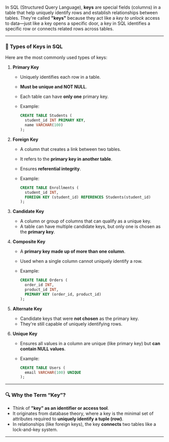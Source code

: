 In SQL (Structured Query Language), **keys** are special fields (columns) in a table that help uniquely identify rows and establish relationships between tables. They're called **"keys"** because they act like a *key to unlock* access to data—just like a key opens a specific door, a key in SQL identifies a specific row or connects related rows across tables.

---

### 🔑 **Types of Keys in SQL**

Here are the most commonly used types of keys:

1. **Primary Key**

   * Uniquely identifies each row in a table.
   * **Must be unique and NOT NULL**.
   * Each table can have **only one** primary key.
   * Example:

     ```sql
     CREATE TABLE Students (
       student_id INT PRIMARY KEY,
       name VARCHAR(100)
     );
     ```

2. **Foreign Key**

   * A column that creates a link between two tables.
   * It refers to the **primary key in another table**.
   * Ensures **referential integrity**.
   * Example:

     ```sql
     CREATE TABLE Enrollments (
       student_id INT,
       FOREIGN KEY (student_id) REFERENCES Students(student_id)
     );
     ```

3. **Candidate Key**

   * A column or group of columns that can qualify as a unique key.
   * A table can have multiple candidate keys, but only one is chosen as the **primary key**.

4. **Composite Key**

   * A **primary key made up of more than one column**.
   * Used when a single column cannot uniquely identify a row.
   * Example:

     ```sql
     CREATE TABLE Orders (
       order_id INT,
       product_id INT,
       PRIMARY KEY (order_id, product_id)
     );
     ```

5. **Alternate Key**

   * Candidate keys that were **not chosen** as the primary key.
   * They're still capable of uniquely identifying rows.

6. **Unique Key**

   * Ensures all values in a column are unique (like primary key) but **can contain NULL values**.
   * Example:

     ```sql
     CREATE TABLE Users (
       email VARCHAR(100) UNIQUE
     );
     ```

---

### 🔍 Why the Term “Key”?

* Think of **"key" as an identifier or access tool**.
* It originates from database theory, where a key is the minimal set of attributes required to **uniquely identify a tuple (row)**.
* In relationships (like foreign keys), the key **connects** two tables like a lock-and-key system.

---

